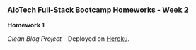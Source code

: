 ### AloTech Full-Stack Bootcamp Homeworks - Week 2

**Homework 1**

_Clean Blog Project_ - Deployed on [Heroku](https://rocky-depths-04062.herokuapp.com/).
